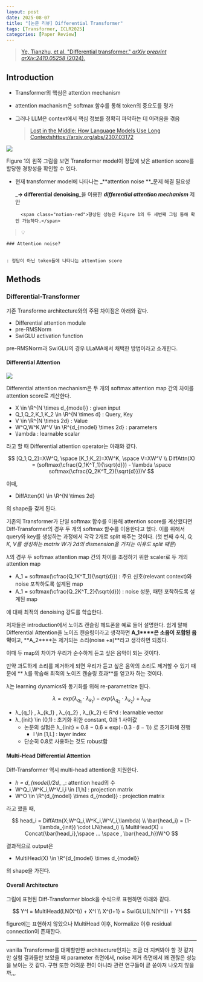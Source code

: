 ```yaml
---
layout: post
date: 2025-08-07
title: "[논문 리뷰] Differential Transformer"
tags: [Transformer, ICLR2025]
categories: [Paper Review]
---
```


> [Ye, Tianzhu, et al. "Differential transformer." ](https://arxiv.org/abs/2410.05258)[_arXiv preprint arXiv:2410.05258_](https://arxiv.org/abs/2410.05258)[ (2024).](https://arxiv.org/abs/2410.05258)



## Introduction

- Transformer의 핵심은 attention mechanism
- attention machanism은 softmax 함수를 통해 token의 중요도를 평가
- 그러나 LLM은 context에서 핵심 정보를 정확히 파악하는 데 어려움을 겪음

	> [Lost in the Middle: How Language Models Use Long Contextshttps://arxiv.org/abs/2307.03172](https://arxiv.org/abs/2307.03172)


![](https://prod-files-secure.s3.us-west-2.amazonaws.com/542b861c-36a8-4051-84e5-8804b6728dba/9083ea56-691a-4752-ae26-47f403431ac8/image.png?X-Amz-Algorithm=AWS4-HMAC-SHA256&X-Amz-Content-Sha256=UNSIGNED-PAYLOAD&X-Amz-Credential=ASIAZI2LB466YAZRFUZY%2F20250916%2Fus-west-2%2Fs3%2Faws4_request&X-Amz-Date=20250916T132021Z&X-Amz-Expires=3600&X-Amz-Security-Token=IQoJb3JpZ2luX2VjEBUaCXVzLXdlc3QtMiJHMEUCIAOL3BnxYqiD9mYa1l00e6WHiRByvEtaKVybEg0HqbERAiEAyo7HGyvtOz1MHrmo1FlY5hULS%2FTuam2rhRXXK0wktbgqiAQIjv%2F%2F%2F%2F%2F%2F%2F%2F%2F%2FARAAGgw2Mzc0MjMxODM4MDUiDLp3Q40zNiY52jX80ircA4P1eD4hVjBxkco%2FaRH4eUGv6EkDNve%2B2mwHkLmyXmvn0ravgTKTDBXQAmGYZBWPgqtpYflJXNLCUOW5HmkUffpL%2F9egfpgLzMtLRhqe7Ym0BAG3218R5c3s9Aroy%2FRuL1EYrQUiaM6Z0eq6Rt0%2BzDLiVs83lH%2BZ1S5AvAZnwo8zg%2FSM%2Fnju0%2FfIGEDvzl8KC%2FuA3TPRuF9GTq7Wfz3CK8FzPa5dt9CNkCg9G95rz9Bwk6DSBzt0LjHMCfkciwgoSMXit5N4i%2BTjR7Z%2Fi65Mc%2B3KOxqKPXNhW7TJ7fhKmi8KJfmbLYFUlWcOWUDyUI%2BbV8tE%2F566ctCbvQNU%2FX2CNVK%2F4X2uFt6MkrWJuEPl0wKOJCE9ELZYF2OWvTxnGG7AWPH3oS3a%2F1aetXCJtt4n71oIrESOyMg2O%2FA96C6Ged5wgJcdCLRPAsHN8lW8hq2tPrfIToh7KtDelt0Z8fFOuv1B2LGbiUzsOqhiyZEa73cCroWKcBU7KfCwM0otaqGih2F134E1FDj9qncmjaSovZwIV02UD%2FWdGXcbOPwdz2tFmTs0T5lBWYs8quK5woVcmoFS7t9pmF5MidPfF1d7ygXOYcIxhfHXaIZR6Bxt0uSdiEsbtwqD4OK3iL5bMM3GpcYGOqUBl2uDrbXQ9gsjJCRI6xsuzemH5PlxWoEUIizbk1nbDxbt0awqVAIhNDQ2HWDeFsHh5JQoYXHkW1GF4hief37tVTVptn09vGBjD3aGCjmfV2mkuGL2uX2CBcUG2V2qDm6p3Ej6x0o23qg7jkTr5AZgTWSsyJLTwSF%2FbnxVl5mitfBkc1Y5AVjgmsR3VhtxMpH3s8Wq0u4MjyvpzDy%2FSixo6eq4Qj%2BL&X-Amz-Signature=e291e5dd61c573ab1a62302d3672e9875ff2abcdcc21705f306318db86b3c880&X-Amz-SignedHeaders=host&x-amz-checksum-mode=ENABLED&x-id=GetObject)


Figure 1의 왼쪽 그림을 보면 Transformer model이 정답에 낮은 attention score를 할당한 경향성을 확인할 수 있다.

- 현재 transformer model에 나타나는 _**attention noise **_문제 해결 필요성

	_**→ differential denoising**_을 이용한 _**differential attention mechanism**_ 제안


		<span class="notion-red">향상된 성능은 Figure 1의 두 세번째 그림 통해 확인 가능하다.</span>


> 💡 


	### Attention noise?


	: 정답이 아닌 token들에 나타나는 attention score



## Methods



### Differential-Transformer


기존 Transforme architecture와의 주된 차이점은 아래와 같다.

- Differential attention module
- pre-RMSNorm
- SwiGLU activation function

pre-RMSNorm과 SwiGLU의 경우 LLaMA에서 채택한 방법이라고 소개한다.



#### Differential Attention


![](https://prod-files-secure.s3.us-west-2.amazonaws.com/542b861c-36a8-4051-84e5-8804b6728dba/116d70b2-1963-4810-9167-f4c7d8a06e8f/image.png?X-Amz-Algorithm=AWS4-HMAC-SHA256&X-Amz-Content-Sha256=UNSIGNED-PAYLOAD&X-Amz-Credential=ASIAZI2LB466YAZRFUZY%2F20250916%2Fus-west-2%2Fs3%2Faws4_request&X-Amz-Date=20250916T132021Z&X-Amz-Expires=3600&X-Amz-Security-Token=IQoJb3JpZ2luX2VjEBUaCXVzLXdlc3QtMiJHMEUCIAOL3BnxYqiD9mYa1l00e6WHiRByvEtaKVybEg0HqbERAiEAyo7HGyvtOz1MHrmo1FlY5hULS%2FTuam2rhRXXK0wktbgqiAQIjv%2F%2F%2F%2F%2F%2F%2F%2F%2F%2FARAAGgw2Mzc0MjMxODM4MDUiDLp3Q40zNiY52jX80ircA4P1eD4hVjBxkco%2FaRH4eUGv6EkDNve%2B2mwHkLmyXmvn0ravgTKTDBXQAmGYZBWPgqtpYflJXNLCUOW5HmkUffpL%2F9egfpgLzMtLRhqe7Ym0BAG3218R5c3s9Aroy%2FRuL1EYrQUiaM6Z0eq6Rt0%2BzDLiVs83lH%2BZ1S5AvAZnwo8zg%2FSM%2Fnju0%2FfIGEDvzl8KC%2FuA3TPRuF9GTq7Wfz3CK8FzPa5dt9CNkCg9G95rz9Bwk6DSBzt0LjHMCfkciwgoSMXit5N4i%2BTjR7Z%2Fi65Mc%2B3KOxqKPXNhW7TJ7fhKmi8KJfmbLYFUlWcOWUDyUI%2BbV8tE%2F566ctCbvQNU%2FX2CNVK%2F4X2uFt6MkrWJuEPl0wKOJCE9ELZYF2OWvTxnGG7AWPH3oS3a%2F1aetXCJtt4n71oIrESOyMg2O%2FA96C6Ged5wgJcdCLRPAsHN8lW8hq2tPrfIToh7KtDelt0Z8fFOuv1B2LGbiUzsOqhiyZEa73cCroWKcBU7KfCwM0otaqGih2F134E1FDj9qncmjaSovZwIV02UD%2FWdGXcbOPwdz2tFmTs0T5lBWYs8quK5woVcmoFS7t9pmF5MidPfF1d7ygXOYcIxhfHXaIZR6Bxt0uSdiEsbtwqD4OK3iL5bMM3GpcYGOqUBl2uDrbXQ9gsjJCRI6xsuzemH5PlxWoEUIizbk1nbDxbt0awqVAIhNDQ2HWDeFsHh5JQoYXHkW1GF4hief37tVTVptn09vGBjD3aGCjmfV2mkuGL2uX2CBcUG2V2qDm6p3Ej6x0o23qg7jkTr5AZgTWSsyJLTwSF%2FbnxVl5mitfBkc1Y5AVjgmsR3VhtxMpH3s8Wq0u4MjyvpzDy%2FSixo6eq4Qj%2BL&X-Amz-Signature=7afbd9cdecdd2ddafe3e1bf8c809ad25465f4f38aaa58025fbae53760356fb8f&X-Amz-SignedHeaders=host&x-amz-checksum-mode=ENABLED&x-id=GetObject)


Differential attention mechanism은 두 개의 softmax attention map 간의 차이를 attention score로 계산한다.

- X \in \R^{N \times d\_{model}} : given input
- Q\_1,Q\_2,K\_1,K\_2 \in \R^{N \times d} : Query, Key
- V \in \R^{N \times 2d} : Value
- W^Q,W^K,W^V \in \R^{d\_{model} \times 2d} : parameters
- \lambda : learnable scalar

라고 할 때 Differential attention operator는 아래와 같다.


$$
[Q_1;Q_2]=XW^Q, \space [K_1;K_2]=XW^K, \space V=XW^V \\
DiffAttn(X) = (softmax(\cfrac{Q_1K^T_1}{\sqrt{d}}) - \lambda \space softmax(\cfrac{Q_2K^T_2}{\sqrt{d}}))V
$$


이때,

- DiffAtten(X) \in \R^{N \times 2d}

의 shape을 갖게 된다.


기존의 Transformer가 단일 softmax 함수를 이용해 attention score를 계산했다면 Diff-Transformer의 경우 두 개의 softmax 함수를 이용한다고 했다. 이를 위해서 query와 key를 생성하는 과정에서 각각 2개로 split 해주는 것이다. <span class="notion-red">(첫 번째 수식, </span><span class="notion-red">_Q, K, V를 생성하는 matrix W가 2d의 dismension을 가지는 이유도 split 때문_</span><span class="notion-red">)</span>


 λ의 경우 두 softmax attention map 간의 차이를 조정하기 위한 scaler로 두 개의 attention map

- A\_1 = softmax(\cfrac{Q\_1K^T\_1}{\sqrt{d}}) : 주요 신호(relevant context)와 noise 포착하도록 설계된 map
- A\_1 = softmax(\cfrac{Q\_2K^T\_2}{\sqrt{d}}) : noise 성분, 패턴 포착하도록 설계된 map 

에 대해 최적의 denoising 강도를 학습한다.


저자들은 introduction에서 노이즈 캔슬링 헤드폰을 예로 들어 설명한다. 쉽게 말해 Differential Attention을 노이즈 캔슬링이라고 생각하면 **A\_1****은 소음이 포함된 음악**이고, **A\_2****는 제거되는 소리(noise +a)**라고 생각하면 되겠다. 


이때 두 map의 차이가 우리가 순수하게 듣고 싶은 음악이 되는 것이다. 


만약 과도하게 소리를 제거하게 되면 우리가 듣고 싶은 음악의 소리도 제거할 수 있기 때문에 ** λ를 학습해 최적의 노이즈 캔슬링 효과**를 얻고자 하는 것이다.


λ는 learning dynamics와 동기화를 위해 re-parametrize 된다.


$$
\lambda = exp(\lambda_{q_1} \cdot \lambda_{k_1}) - exp(\lambda_{q_2} \cdot \lambda_{k_2}) + \lambda_{init}
$$

- λ\_{q\_1} , λ\_{k\_1} , λ\_{q\_2} , λ\_{k\_2} ∈ R^d : learnable vector
- λ\_{init} \in (0,1) : 초기화 위한 constant, 0과 1 사이값
	- 논문의 실험은 λ\_{init} = 0.8 − 0.6 × exp(−0.3 · (l − 1)) 로 초기화해 진행
		- l \in [1,L] : layer index
	- 단순히 0.8로 사용하는 것도 robust함


#### **Multi-Head Differential Attention**


Diff-Transformer 역시 multi-head attention을 지원한다.

- _h = d\_{model}/2d__ _: attention head의 수
- W^Q\_i,W^K\_i,W^V\_i,i \in [1,h] : projection matrix
- W^O \in \R^{d\_{model} \times d\_{model}} : projection matrix

라고 했을 때,


$$
head_i = DiffAttn(X;W^Q_i,W^K_i,W^V_i,\lambda) \\
\bar{head_i} = (1-\lambda_{init}) \cdot LN(head_i) \\
MultiHead(X) = Concat(\bar{head_i},\space ... \space , \bar{head_h})W^O
$$


결과적으로 output은

- MultiHead(X) \in \R^{d\_{model} \times d\_{model}}

의 shape을 가진다.



#### Overall Architecture


그림에 표현된 Diff-Transformer block을 수식으로 표현하면 아래와 같다.


$$
Y^l = MultiHead(LN(X^l)) + X^l \\
X^{l+1} = SwiGLU(LN(Y^l)) + Y^l
$$


figure에는 표현하지 않았으나 MultiHead 이후, Normalize 이후 residual connection이 존재한다.


---


vanilla Transformer를 대체할만한 architecture인지는 조금 더 지켜봐야 할 것 같지만 실험 결과들만 보았을 때 parameter 측면에서, noise 제거 측면에서 꽤 괜찮은 성능을 보이는 것 같다. 구현 또한 어려운 편이 아니라 관련 연구들이 곧 쏟아져 나오지 않을까,,,

